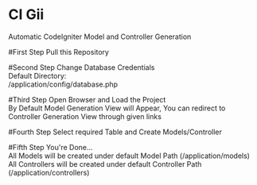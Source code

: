 # CI Gii
Automatic CodeIgniter Model and Controller Generation

#First Step
Pull this Repository

#Second Step
Change Database Credentials<br/>
Default Directory:<br/>
/application/config/database.php<br/>

#Third Step
Open Browser and Load the Project<br/>
By Default Model Generation View will Appear, You can redirect to Controller Generation View through given links<br/>

#Fourth Step
Select required Table and Create Models/Controller<br/>

#Fifth Step
You're Done...<br/>
All Models will be created under default Model Path (/application/models)<br/>
All Controllers will be created under default Controller Path (/application/controllers)<br/>